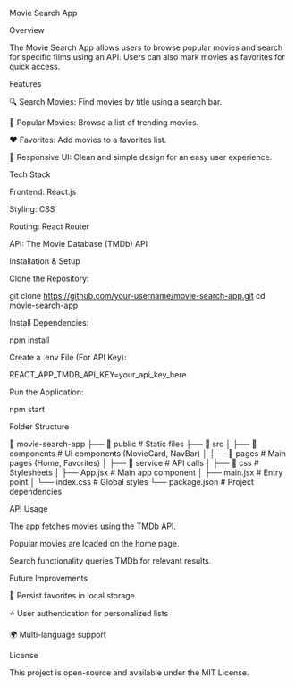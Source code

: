 Movie Search App

Overview

The Movie Search App allows users to browse popular movies and search for specific films using an API. Users can also mark movies as favorites for quick access.

Features

🔍 Search Movies: Find movies by title using a search bar.

🎥 Popular Movies: Browse a list of trending movies.

❤️ Favorites: Add movies to a favorites list.

🎨 Responsive UI: Clean and simple design for an easy user experience.

Tech Stack

Frontend: React.js

Styling: CSS

Routing: React Router

API: The Movie Database (TMDb) API

Installation & Setup

Clone the Repository:

git clone https://github.com/your-username/movie-search-app.git
cd movie-search-app

Install Dependencies:

npm install

Create a .env File (For API Key):

REACT_APP_TMDB_API_KEY=your_api_key_here

Run the Application:

npm start

Folder Structure

📂 movie-search-app
├── 📂 public         # Static files
├── 📂 src
│   ├── 📂 components  # UI components (MovieCard, NavBar)
│   ├── 📂 pages       # Main pages (Home, Favorites)
│   ├── 📂 service     # API calls
│   ├── 📂 css         # Stylesheets
│   ├── App.jsx       # Main app component
│   ├── main.jsx      # Entry point
│   └── index.css     # Global styles
└── package.json      # Project dependencies

API Usage

The app fetches movies using the TMDb API.

Popular movies are loaded on the home page.

Search functionality queries TMDb for relevant results.

Future Improvements

🔄 Persist favorites in local storage

⭐ User authentication for personalized lists

🌍 Multi-language support

License

This project is open-source and available under the MIT License.
